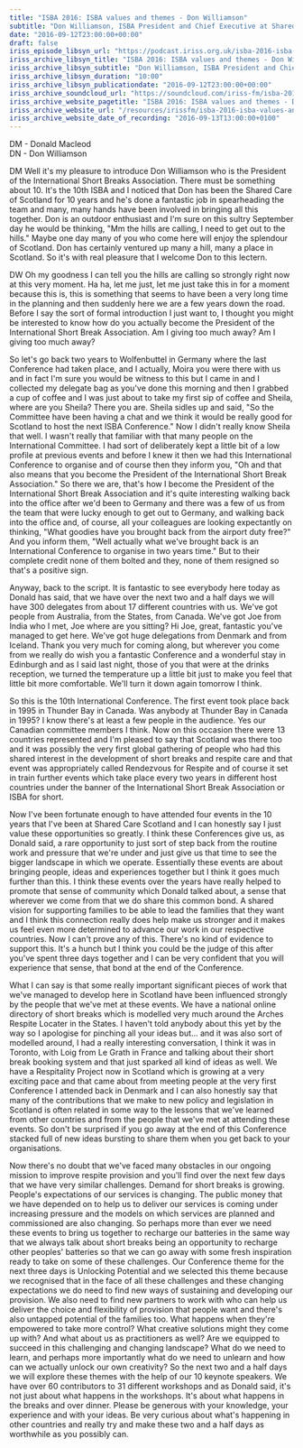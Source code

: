```yaml
---
title: "ISBA 2016: ISBA values and themes - Don Williamson"
subtitle: "Don Williamson, ISBA President and Chief Executive at Shared Care Scotland details how the conference came to be hosted in Scotland in 2016 and the value that previous conferences have contributed to the sector."
date: "2016-09-12T23:00:00+00:00"
draft: false
iriss_episode_libsyn_url: "https://podcast.iriss.org.uk/isba-2016-isba-values-and-themes-don-williamson-1"
iriss_archive_libsyn_title: "ISBA 2016: ISBA values and themes - Don Williamson"
iriss_archive_libsyn_subtitle: "Don Williamson, ISBA President and Chief Executive at Shared Care Scotland details how the conference came to be hosted in Scotland in 2016 and the value that previous conferences have contributed to the sector."
iriss_archive_libsyn_duration: "10:00"
iriss_archive_libsyn_publicationdate: "2016-09-12T23:00:00+00:00"
iriss_archive_soundcloud_url: "https://soundcloud.com/iriss-fm/isba-2016-don-williamson-values-themes"
iriss_archive_website_pagetitle: "ISBA 2016: ISBA values and themes - Don Williamson"
iriss_archive_website_url: "/resources/irissfm/isba-2016-isba-values-and-themes-don-williamson"
iriss_archive_website_date_of_recording: "2016-09-13T13:00:00+0100"
---
```

DM - Donald Macleod  
DN - Don Williamson

DM Well it's my pleasure to introduce Don Williamson who is the President of the International Short Breaks Association. There must be something about 10. It's the 10th ISBA and I noticed that Don has been the Shared Care of Scotland for 10 years and he's done a fantastic job in spearheading the team and many, many hands have been involved in bringing all this together. Don is an outdoor enthusiast and I'm sure on this sultry September day he would be thinking, "Mm the hills are calling, I need to get out to the hills." Maybe one day many of you who come here will enjoy the splendour of Scotland. Don has certainly ventured up many a hill, many a place in Scotland. So it's with real pleasure that I welcome Don to this lectern.

DW Oh my goodness I can tell you the hills are calling so strongly right now at this very moment. Ha ha, let me just, let me just take this in for a moment because this is, this is something that seems to have been a very long time in the planning and then suddenly here we are a few years down the road. Before I say the sort of formal introduction I just want to, I thought you might be interested to know how do you actually become the President of the International Short Break Association. Am I giving too much away? Am I giving too much away?

So let's go back two years to Wolfenbuttel in Germany where the last Conference had taken place, and I actually, Moira you were there with us and in fact I'm sure you would be witness to this but I came in and I collected my delegate bag as you've done this morning and then I grabbed a cup of coffee and I was just about to take my first sip of coffee and Sheila, where are you Sheila? There you are. Sheila sidles up and said, "So the Committee have been having a chat and we think it would be really good for Scotland to host the next ISBA Conference." Now I didn't really know Sheila that well. I wasn't really that familiar with that many people on the International Committee. I had sort of deliberately kept a little bit of a low profile at previous events and before I knew it then we had this International Conference to organise and of course then they inform you, "Oh and that also means that you become the President of the International Short Break Association." So there we are, that's how I become the President of the International Short Break Association and it's quite interesting walking back into the office after we'd been to Germany and there was a few of us from the team that were lucky enough to get out to Germany, and walking back into the office and, of course, all your colleagues are looking expectantly on thinking, "What goodies have you brought back from the airport duty free?" And you inform them, "Well actually what we've brought back is an International Conference to organise in two years time." But to their complete credit none of them bolted and they, none of them resigned so that's a positive sign.

Anyway, back to the script. It is fantastic to see everybody here today as Donald has said, that we have over the next two and a half days we will have 300 delegates from about 17 different countries with us. We've got people from Australia, from the States, from Canada. We've got Joe from India who I met, Joe where are you sitting? Hi Joe, great, fantastic you've managed to get here. We've got huge delegations from Denmark and from Iceland. Thank you very much for coming along, but wherever you come from we really do wish you a fantastic Conference and a wonderful stay in Edinburgh and as I said last night, those of you that were at the drinks reception, we turned the temperature up a little bit just to make you feel that little bit more comfortable. We'll turn it down again tomorrow I think.

So this is the 10th International Conference. The first event took place back in 1995 in Thunder Bay in Canada. Was anybody at Thunder Bay in Canada in 1995? I know there's at least a few people in the audience. Yes our Canadian committee members I think. Now on this occasion there were 13 countries represented and I'm pleased to say that Scotland was there too and it was possibly the very first global gathering of people who had this shared interest in the development of short breaks and respite care and that event was appropriately called Rendezvous for Respite and of course it set in train further events which take place every two years in different host countries under the banner of the International Short Break Association or ISBA for short.

Now I've been fortunate enough to have attended four events in the 10 years that I've been at Shared Care Scotland and I can honestly say I just value these opportunities so greatly. I think these Conferences give us, as Donald said, a rare opportunity to just sort of step back from the routine work and pressure that we're under and just give us that time to see the bigger landscape in which we operate. Essentially these events are about bringing people, ideas and experiences together but I think it goes much further than this. I think these events over the years have really helped to promote that sense of community which Donald talked about, a sense that wherever we come from that we do share this common bond. A shared vision for supporting families to be able to lead the families that they want and I think this connection really does help make us stronger and it makes us feel even more determined to advance our work in our respective countries. Now I can't prove any of this. There's no kind of evidence to support this. It's a hunch but I think you could be the judge of this after you've spent three days together and I can be very confident that you will experience that sense, that bond at the end of the Conference.

What I can say is that some really important significant pieces of work that we've managed to develop here in Scotland have been influenced strongly by the people that we've met at these events. We have a national online directory of short breaks which is modelled very much around the Arches Respite Locater in the States. I haven't told anybody about this yet by the way so I apologise for pinching all your ideas but... and it was also sort of modelled around, I had a really interesting conversation, I think it was in Toronto, with Loig from Le Grath in France and talking about their short break booking system and that just sparked all kind of ideas as well. We have a Respitality Project now in Scotland which is growing at a very exciting pace and that came about from meeting people at the very first Conference I attended back in Denmark and I can also honestly say that many of the contributions that we make to new policy and legislation in Scotland is often related in some way to the lessons that we've learned from other countries and from the people that we've met at attending these events. So don't be surprised if you go away at the end of this Conference stacked full of new ideas bursting to share them when you get back to your organisations.

Now there's no doubt that we've faced many obstacles in our ongoing mission to improve respite provision and you'll find over the next few days that we have very similar challenges. Demand for short breaks is growing. People's expectations of our services is changing. The public money that we have depended on to help us to deliver our services is coming under increasing pressure and the models on which services are planned and commissioned are also changing. So perhaps more than ever we need these events to bring us together to recharge our batteries in the same way that we always talk about short breaks being an opportunity to recharge other peoples' batteries so that we can go away with some fresh inspiration ready to take on some of these challenges. Our Conference theme for the next three days is Unlocking Potential and we selected this theme because we recognised that in the face of all these challenges and these changing expectations we do need to find new ways of sustaining and developing our provision. We also need to find new partners to work with who can help us deliver the choice and flexibility of provision that people want and there's also untapped potential of the families too. What happens when they're empowered to take more control? What creative solutions might they come up with? And what about us as practitioners as well? Are we equipped to succeed in this challenging and changing landscape? What do we need to learn, and perhaps more importantly what do we need to unlearn and how can we actually unlock our own creativity? So the next two and a half days we will explore these themes with the help of our 10 keynote speakers. We have over 60 contributors to 31 different workshops and as Donald said, it's not just about what happens in the workshops. It's about what happens in the breaks and over dinner. Please be generous with your knowledge, your experience and with your ideas. Be very curious about what's happening in other countries and really try and make these two and a half days as worthwhile as you possibly can.
